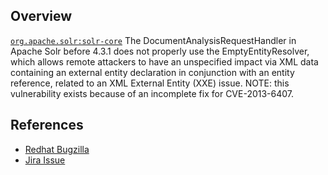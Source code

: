 ## Overview
[`org.apache.solr:solr-core`](http://search.maven.org/#search%7Cga%7C1%7Ca%3A%22solr-core%22)
The DocumentAnalysisRequestHandler in Apache Solr before 4.3.1 does not properly use the EmptyEntityResolver, which allows remote attackers to have an unspecified impact via XML data containing an external entity declaration in conjunction with an entity reference, related to an XML External Entity (XXE) issue.  NOTE: this vulnerability exists because of an incomplete fix for CVE-2013-6407.

## References

- [Redhat Bugzilla](https://bugzilla.redhat.com/CVE-2013-6408)
- [Jira Issue](https://issues.apache.org/jira/browse/SOLR-5520)
